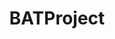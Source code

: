 ---
title: BATProject
crosslinks:
- ethtrader
- CryptoCurrency
- ethereum
- waltonchain
- BraveBat
- BATtrader
- Iota
---